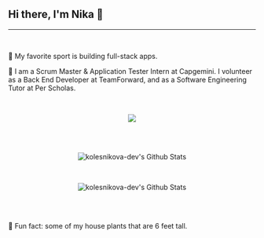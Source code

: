 ## Hi there, I'm Nika 👋
<hr> <br>
<p>👯 My favorite sport is building full-stack apps.</p>
<p>🔭 I am a Scrum Master & Application Tester Intern at Capgemini. I volunteer as a Back End Developer at TeamForward, and as a Software Engineering Tutor at Per Scholas.</p>
<br>

<p align="center">
  <a href="https://skillicons.dev">
    <img src="https://skillicons.dev/icons?i=typescript,go,git,jest,react,vite,js,postman,mongo,express" />
  </a>
</p>
<br><br>
<p align="center">
   <img src="https://github-readme-streak-stats.herokuapp.com/?user=kolesnikova-dev&theme=blue_navy" alt="kolesnikova-dev's Github Stats"/>
</p>
<br>
<p align="center">
<img src="https://github-readme-stats.vercel.app/api/top-langs/?username=kolesnikova-dev&amp;theme=blue_navy&amp;hide_border=false&amp;include_all_commits=true&amp;count_private=true&amp;layout=compact&amp;" alt="kolesnikova-dev's Github Stats" >
</p>
<br><br>
<p>🌱 Fun fact: some of my house plants that are 6 feet tall.</p>


<!--
**kweeuhree/kweeuhree** is a ✨ _special_ ✨ repository because its `README.md` (this file) appears on your GitHub profile.

Here are some ideas to get you started:

- 
-  I’m currently learning ...
-  I’m looking to collaborate on ...
- 🤔 I’m looking for help with ...
- 💬 Ask me about ...
- 📫 How to reach me: ...
- 😄 Pronouns: ...
- ⚡ Fun fact: ...
-->

